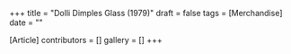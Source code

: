 +++
title = "Dolli Dimples Glass (1979)"
draft = false
tags = [Merchandise]
date = ""

[Article]
contributors = []
gallery = []
+++